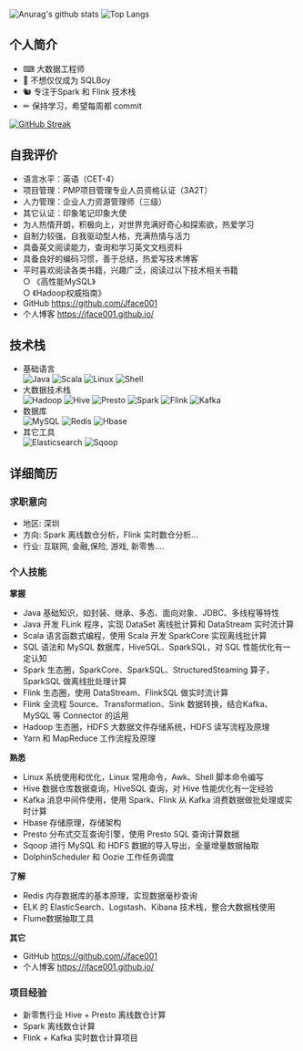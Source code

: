 
![Anurag's github stats](https://github-readme-stats.vercel.app/api?username=jface001&hide_border&show_icons=true&theme=vue)
![Top Langs](https://github-readme-stats.vercel.app/api/top-langs/?username=jface001&layout=compact&theme=vue)  


## 个人简介
- ⌨ 大数据工程师  
- 👦 不想仅仅成为 SQLBoy     
- 🐿️ 专注于Spark 和 Flink 技术栈  
- ✏  保持学习，希望每周都 commit 

[![GitHub Streak](http://github-readme-streak-stats.herokuapp.com?user=jface001&theme=vue)](https://git.io/streak-stats)

## 自我评价
- 语言水平：英语（CET-4）
- 项目管理：PMP项目管理专业人员资格认证（3A2T）
- 人力管理：企业人力资源管理师（三级）
- 其它认证：印象笔记印象大使
- 为人热情开朗，积极向上，对世界充满好奇心和探索欲，热爱学习
- 自制力较强，自我驱动型人格，充满热情与活力
- 具备英文阅读能力，查询和学习英文文档资料
- 具备良好的编码习惯，善于总结，热爱写技术博客
- 平时喜欢阅读各类书籍，兴趣广泛，阅读过以下技术相关书籍  
	○ 《高性能MySQL》  
	○ 《Hadoop权威指南》  
- GitHub https://github.com/Jface001
- 个人博客 https://jface001.github.io/


## 技术栈
- 基础语言  
![Java](https://img.shields.io/badge/-Java-192133?style=flat-square&logo=java&logoColor=#007396)
![Scala](https://img.shields.io/badge/-Scala-192133?style=flat-square&logo=scala&logoColor=#DC322F)
![Linux](https://img.shields.io/badge/-Linux-192133?style=flat-square&logo=linux&logoColor=#FCC624)
![Shell](https://img.shields.io/badge/-Shell-192133?style=flat-square&logo=shell&logoColor=#FFD500)
- 大数据技术栈  
![Hadoop](https://img.shields.io/badge/-Hadoop-192133?style=flat-square&logo=apache-hadoop&logoColor=white)
![Hive](https://img.shields.io/badge/-Hive-192133?style=flat-square&logo=apache-hive&logoColor=#E31337)
![Presto](https://img.shields.io/badge/-Presto-192133?style=flat-square&logo=presto&logoColor=#5890FF)
![Spark](https://img.shields.io/badge/-Spark-192133?style=flat-square&logo=apache-spark&logoColor=#E25A1C)
![Flink](https://img.shields.io/badge/-Flink-192133?style=flat-square&logo=apache-flink&logoColor=#E6526F)
![Kafka](https://img.shields.io/badge/-Kafka-192133?style=flat-square&logo=apache-kafka&logoColor=#231F20)
- 数据库  
![MySQL](https://img.shields.io/badge/-MySQL-192133?style=flat-square&logo=mysql&logoColor=#4479A1)
![Redis](https://img.shields.io/badge/-Redis-192133?style=flat-square&logo=redis&logoColor=#DC382D)
![Hbase](https://img.shields.io/badge/-Hbase-192133?style=flat-square&logo=apache-hbase&logoColor=white)
- 其它工具  
![Elasticsearch](https://img.shields.io/badge/-ES-192133?style=flat-square&logo=elasticsearch&logoColor=#005571)
![Sqoop](https://img.shields.io/badge/-Sqoop-192133?style=flat-square&logo=apache-sqoop&logoColor=white)


## 详细简历
### 求职意向
- 地区: 深圳  
- 方向: Spark 离线数仓分析，Flink 实时数仓分析...  
- 行业: 互联网, 金融,保险, 游戏, 新零售....  
### 个人技能
**掌握**  
- Java 基础知识，如封装、继承、多态、面向对象、JDBC、多线程等特性  
- Java 开发 FLink 程序，实现 DataSet 离线批计算和 DataStream 实时流计算  
- Scala 语言函数式编程，使用 Scala 开发 SparkCore 实现离线批计算  
- SQL 语法和 MySQL 数据库，HiveSQL、SparkSQL，对 SQL 性能优化有一定认知  
- Spark 生态圈，SparkCore、SparkSQL、StructuredSteaming 算子，SparkSQL 做离线批处理计算  
- Flink 生态圈，使用 DataStream、FlinkSQL 做实时流计算  
- Flink 全流程 Source、Transformation、Sink 数据转换，结合Kafka、MySQL 等 Connector 的运用  
- Hadoop 生态圈，HDFS 大数据文件存储系统，HDFS 读写流程及原理  
- Yarn 和 MapReduce 工作流程及原理  

**熟悉**  
- Linux 系统使用和优化，Linux 常用命令，Awk、Shell 脚本命令编写  
- Hive 数据仓库数据查询，HiveSQL 查询，对 Hive 性能优化有一定经验  
- Kafka 消息中间件使用，使用 Spark、Flink 从 Kafka 消费数据做批处理或实时计算
- Hbase 存储原理，存储架构    
- Presto 分布式交互查询引擎，使用 Presto SQL 查询计算数据  
- Sqoop 进行 MySQL 和 HDFS 数据的导入导出，全量增量数据抽取  
- DolphinScheduler 和 Oozie 工作任务调度  

**了解**  
- Redis 内存数据库的基本原理，实现数据毫秒查询  
- ELK 的 ElasticSearch、Logstash、Kibana 技术栈，整合大数据栈使用  
- Flume数据抽取工具  

**其它**  
- GitHub https://github.com/Jface001  
- 个人博客 https://jface001.github.io/  



### 项目经验
- 新零售行业 Hive + Presto 离线数仓计算
- Spark 离线数仓计算
- Flink + Kafka 实时数仓计算项目




